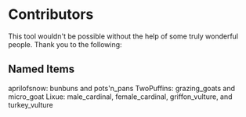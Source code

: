 Contributors
============

This tool wouldn't be possible without the help of some truly wonderful people. Thank you to the following:


Named Items
-----------

aprilofsnow: bunbuns and pots'n_pans
TwoPuffins: grazing\_goats and micro_goat
Lixue: male\_cardinal, female\_cardinal, griffon\_vulture, and turkey_vulture

